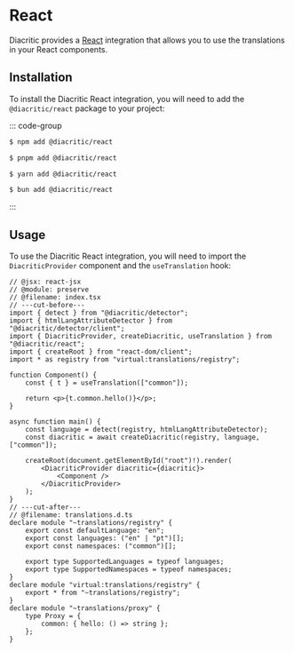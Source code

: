 # React

Diacritic provides a [React](https://react.dev) integration that allows you to use the translations in your React components.

## Installation

To install the Diacritic React integration, you will need to add the `@diacritic/react` package to your project:

::: code-group

```sh [NPM]
$ npm add @diacritic/react
```

```sh [PNPM]
$ pnpm add @diacritic/react
```

```sh [Yarn]
$ yarn add @diacritic/react
```

```sh [Bun]
$ bun add @diacritic/react
```

:::

## Usage

To use the Diacritic React integration, you will need to import the `DiacriticProvider` component and the `useTranslation` hook:

```tsx twoslash
// @jsx: react-jsx
// @module: preserve
// @filename: index.tsx
// ---cut-before---
import { detect } from "@diacritic/detector";
import { htmlLangAttributeDetector } from "@diacritic/detector/client";
import { DiacriticProvider, createDiacritic, useTranslation } from "@diacritic/react";
import { createRoot } from "react-dom/client";
import * as registry from "virtual:translations/registry";

function Component() {
	const { t } = useTranslation(["common"]);

	return <p>{t.common.hello()}</p>;
}

async function main() {
	const language = detect(registry, htmlLangAttributeDetector);
	const diacritic = await createDiacritic(registry, language, ["common"]);

	createRoot(document.getElementById("root")!).render(
		<DiacriticProvider diacritic={diacritic}>
			<Component />
		</DiacriticProvider>
	);
}
// ---cut-after---
// @filename: translations.d.ts
declare module "~translations/registry" {
	export const defaultLanguage: "en";
	export const languages: ("en" | "pt")[];
	export const namespaces: ("common")[];

	export type SupportedLanguages = typeof languages;
	export type SupportedNamespaces = typeof namespaces;
}
declare module "virtual:translations/registry" {
	export * from "~translations/registry";
}
declare module "~translations/proxy" {
	type Proxy = {
		common: { hello: () => string };
	};
}
```
